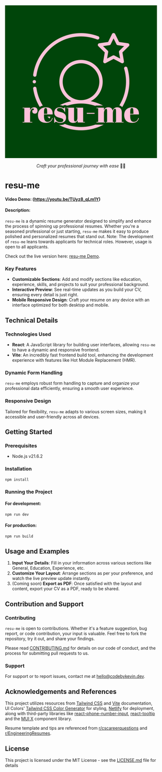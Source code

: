 ![](src/assets/resu-me.png)

<p align="center">
  <i align="center">Craft your professional journey with ease</i> 📄✨
</p>

# resu-me
#### Video Demo: (https://youtu.be/TUyz8_qLm1Y)
#### Description: 
`resu-me` is a dynamic resume generator designed to simplify and enhance the process of spinning up professional resumes. Whether you're a seasoned professional or just starting, `resu-me` makes it easy to produce polished and personalized resumes that stand out. Note: The development of `resu-me` leans towards applicants for technical roles. However, usage is open to all applicants.  

Check out the live version here: [resu-me Demo](https://bright-yeot-7554ea.netlify.app/).

### Key Features

- **Customizable Sections**: Add and modify sections like education, experience, skills, and projects to suit your professional background.
- **Interactive Preview**: See real-time updates as you build your CV, ensuring every detail is just right.
- **Mobile Responsive Design**: Craft your resume on any device with an interface optimized for both desktop and mobile.

## Technical Details

### Technologies Used
- **React**: A JavaScript library for building user interfaces, allowing `resu-me` to have a dynamic and responsive frontend.
- **Vite**: An incredibly fast frontend build tool, enhancing the development experience with features like Hot Module Replacement (HMR).

### Dynamic Form Handling
`resu-me` employs robust form handling to capture and organize your professional data efficiently, ensuring a smooth user experience.

### Responsive Design
Tailored for flexibility, `resu-me` adapts to various screen sizes, making it accessible and user-friendly across all devices.

## Getting Started

### Prerequisites

- Node.js v21.6.2

### Installation

```bash
npm install
```
### Running the Project

#### For development:

```bash
npm run dev
```

#### For production:

```bash
npm run build
```

## Usage and Examples

1. **Input Your Details**: Fill in your information across various sections like General, Education, Experience, etc.
2. **Customize Your Layout**: Arrange sections as per your preference, and watch the live preview update instantly.
3. (Coming soon) **Export as PDF**: Once satisfied with the layout and content, export your CV as a PDF, ready to be shared. 

## Contribution and Support

### Contributing

`resu-me` is open to contributions. Whether it's a feature suggestion, bug report, or code contribution, your input is valuable. Feel free to fork the repository, try it out, and share your findings. 

Please read [CONTRIBUTING.md](CONTRIBUTING.md) for details on our code of conduct, and the process for submitting pull requests to us.

### Support

For support or to report issues, contact me at [hello@codebykevin.dev](mailto:hello@codebykevin.dev). 

## Acknowledgements and References

This project utilizes resources from [Tailwind CSS](https://tailwindcss.com/docs/installation) and [Vite](https://vitejs.dev/guide/) documentation, UI Colors' [Tailwind CSS Color Generator](https://uicolors.app/create) for styling, [Netlify](https://docs.netlify.com/) for deployment, along with third-party libraries like [react-phone-number-input](https://gitlab.com/catamphetamine/react-phone-number-input#readme), [react-tooltip](https://github.com/ReactTooltip/react-tooltip#readme) and the [MUI X](https://mui.com/x/introduction/) component library. 

Resume template and tips are referenced from [r/cscareerquestions](https://www.reddit.com/r/cscareerquestions/) and [r/EngineeringResumes](https://www.reddit.com/r/EngineeringResumes/).

## License

This project is licensed under the MIT License - see the [LICENSE.md](LICENSE.md) file for details
